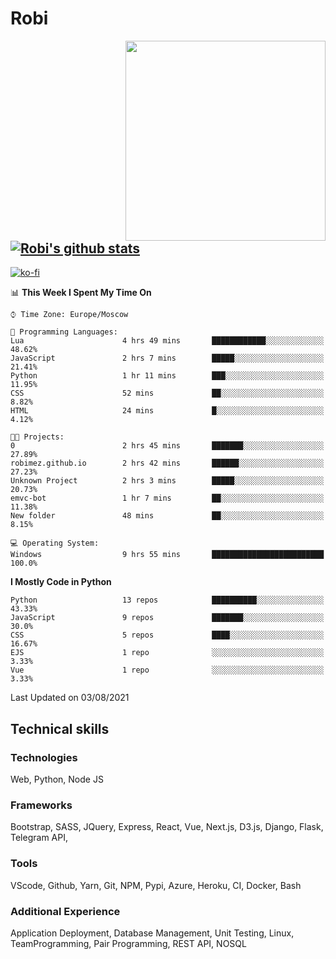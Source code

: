 # Robi

<img align='right' src='https://thumbs.gfycat.com/BleakGorgeousAmoeba-size_restricted.gif' width='320'>

[![Robi's github stats](https://github-readme-stats-lime-theta.vercel.app/api?username=robimez&count_private=true&show_icons=true&theme=dark)](https://github.com/RobiMez/github-readme-stats)
---
[![ko-fi](https://ko-fi.com/img/githubbutton_sm.svg)](https://ko-fi.com/K3K74LSLU)

<!--START_SECTION:waka-->
📊 **This Week I Spent My Time On** 

```text
⌚︎ Time Zone: Europe/Moscow

💬 Programming Languages: 
Lua                      4 hrs 49 mins       ████████████░░░░░░░░░░░░░   48.62% 
JavaScript               2 hrs 7 mins        █████░░░░░░░░░░░░░░░░░░░░   21.41% 
Python                   1 hr 11 mins        ███░░░░░░░░░░░░░░░░░░░░░░   11.95% 
CSS                      52 mins             ██░░░░░░░░░░░░░░░░░░░░░░░   8.82% 
HTML                     24 mins             █░░░░░░░░░░░░░░░░░░░░░░░░   4.12%

🐱‍💻 Projects: 
0                        2 hrs 45 mins       ███████░░░░░░░░░░░░░░░░░░   27.89% 
robimez.github.io        2 hrs 42 mins       ██████░░░░░░░░░░░░░░░░░░░   27.23% 
Unknown Project          2 hrs 3 mins        █████░░░░░░░░░░░░░░░░░░░░   20.73% 
emvc-bot                 1 hr 7 mins         ██░░░░░░░░░░░░░░░░░░░░░░░   11.38% 
New folder               48 mins             ██░░░░░░░░░░░░░░░░░░░░░░░   8.15%

💻 Operating System: 
Windows                  9 hrs 55 mins       █████████████████████████   100.0%

```

**I Mostly Code in Python** 

```text
Python                   13 repos            ██████████░░░░░░░░░░░░░░░   43.33% 
JavaScript               9 repos             ███████░░░░░░░░░░░░░░░░░░   30.0% 
CSS                      5 repos             ████░░░░░░░░░░░░░░░░░░░░░   16.67% 
EJS                      1 repo              ░░░░░░░░░░░░░░░░░░░░░░░░░   3.33% 
Vue                      1 repo              ░░░░░░░░░░░░░░░░░░░░░░░░░   3.33%

```



 Last Updated on 03/08/2021
<!--END_SECTION:waka-->

## Technical skills

### Technologies 

Web, Python, Node JS

### Frameworks

Bootstrap, SASS, JQuery, Express, React, Vue, Next.js,
D3.js, Django, Flask, Telegram API,

### Tools

VScode, Github, Yarn, Git, NPM, Pypi, Azure, Heroku, CI, Docker, Bash

### Additional Experience

Application Deployment, Database Management, Unit Testing, Linux, TeamProgramming, Pair Programming, REST API, NOSQL
